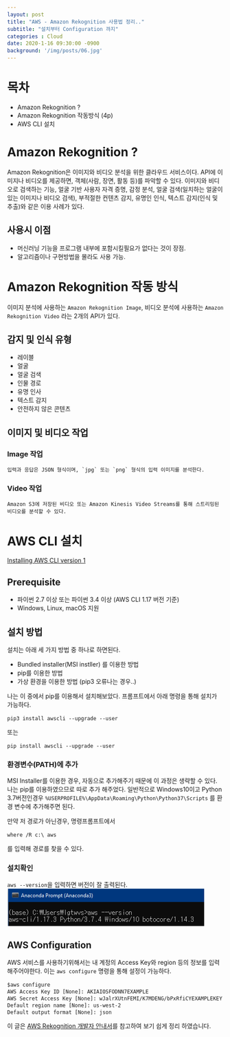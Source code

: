 ```yaml
---
layout: post
title: "AWS - Amazon Rekognition 사용법 정리.."
subtitle: "설치부터 Configuration 까지"
categories : Cloud
date: 2020-1-16 09:30:00 -0900
background: '/img/posts/06.jpg'
---
```


# 목차
 - Amazon Rekognition ?
 - Amazon Rekognition 작동방식 (4p)
 - AWS CLI 설치

# Amazon Rekognition ?
 Amazon Rekognition은 이미지와 비디오 분석을 위한 클라우드 서비스이다. API에 이미지나 비디오를 제공하면, 객체(사람, 장면, 활동 등)를 파악할 수 있다.
 이미지와 비디오로 검색하는 기능, 얼굴 기반 사용자 자격 증명, 감정 분석, 얼굴 검색(일치하는 얼굴이 있는 이미지나 비디오 검색), 부적절한 컨텐츠 감지, 유명인 인식, 텍스트 감지(인식 및 추출)와 같은 이용 사례가 있다.


## 사용시 이점
- 머신러닝 기능을 프로그램 내부에 포함시킬필요가 없다는 것이 장점.
- 알고리즘이나 구현방법을 몰라도 사용 가능.

# Amazon Rekognition 작동 방식
 이미지 분석에 사용하는 `Amazon Rekognition Image`, 비디오 분석에 사용하는 `Amazon Rekognition Video` 라는 2개의 API가 있다.
 ## 감지 및 인식 유형
- 레이블
- 얼굴
- 얼굴 검색
- 인물 경로
- 유명 인사
- 텍스트 감지
- 안전하지 않은 콘텐츠

 ## 이미지 및 비디오 작업
  ### Image 작업
    입력과 응답은 JSON 형식이며, `jpg` 또는 `png` 형식의 입력 이미지를 분석한다.

  ### Video 작업
    Amazon S3에 저장된 비디오 또는 Amazon Kinesis Video Streams를 통해 스트리밍된 비디오를 분석할 수 있다.

# AWS CLI 설치
[Installing AWS CLI version 1](https://docs.aws.amazon.com/cli/latest/userguide/install-cliv1.html)


## Prerequisite
 - 파이썬 2.7 이상 또는 파이썬 3.4 이상 (AWS CLI 1.17 버전 기준)
 - Windows, Linux, macOS 지원

## 설치 방법
 설치는 아래 세 가지 방법 중 하나로 하면된다.
 - Bundled installer(MSI instller) 를 이용한 방법
 - pip를 이용한 방법
 - 가상 환경을 이용한 방법 (pip3 오류나는 경우..)


 나는 이 중에서 pip를 이용해서 설치해보았다. 프롬프트에서 아래 명령을 통해 설치가 가능하다.
 ```
pip3 install awscli --upgrade --user
 ```
 또는
 ```
 pip install awscli --upgrade --user
 ```
  ### 환경변수(PATH)에 추가
 MSI Installer를 이용한 경우, 자동으로 추가해주기 때문에 이 과정은 생략할 수 있다. 나는 pip를 이용하였으므로 따로 추가 해주었다.
 일반적으로  Windows10이고 Python 3.7버전인경우  `%USERPROFILE%\AppData\Roaming\Python\Python37\Scripts` 를 환경 변수에 추가해주면 된다.
 
만약 저 경로가 아닌경우, 명령프롬프트에서
 ```
 where /R c:\ aws
 ```
 를 입력해 경로를 찾을 수 있다.

 ### 설치확인
 `aws --version`을 입력하면 버전이 잘 출력된다.  
![버전확인](https://github.com/leeseho/leeseho.github.io/blob/master/_posts/images/2020-01-16-17-17-38.png?raw=true)  
 

## AWS Configuration
 AWS 서비스를 사용하기위해서는 내 계정의 Access Key와 region 등의 정보를 입력해주어야한다. 이는 `aws configure` 명령을 통해 설정이 가능하다.

 ```
$aws configure
AWS Access Key ID [None]: AKIAIOSFODNN7EXAMPLE
AWS Secret Access Key [None]: wJalrXUtnFEMI/K7MDENG/bPxRfiCYEXAMPLEKEY
Default region name [None]: us-west-2
Default output format [None]: json
 ```



이 글은 [AWS Rekognition 개발자 안내서](https://docs.aws.amazon.com/ko_kr/rekognition/latest/dg/rekognition-dg.pdf)를 참고하여 보기 쉽게 정리 하였습니다.
